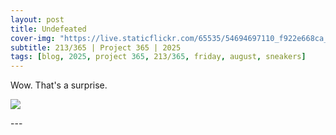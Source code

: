 ```yaml
---
layout: post
title: Undefeated
cover-img: "https://live.staticflickr.com/65535/54694697110_f922e668ca_3k.jpg"
subtitle: 213/365 | Project 365 | 2025
tags: [blog, 2025, project 365, 213/365, friday, august, sneakers]
---
```

<style>
  .intro-header.big-img {
    background-position:center; 
  }
</style>
Wow. That's a surprise.
<p class="post-img-wrap">
  <img src="https://live.staticflickr.com/65535/54694697110_f922e668ca_3k.jpg">
</p>
---
